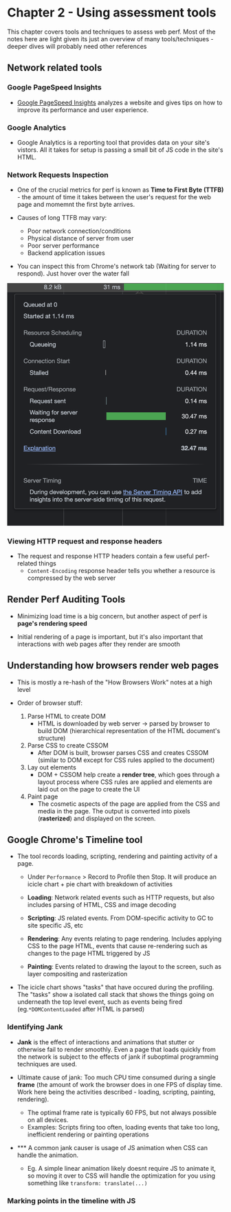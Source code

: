 # Chapter 2 - Using assessment tools

This chapter covers tools and techniques to assess web perf. Most of the notes here are light given its just an overview of many tools/techniques - deeper dives will probably need other references

## Network related tools

### Google PageSpeed Insights

- [Google PageSpeed Insights](https://pagespeed.web.dev/) analyzes a website and gives tips on how to improve its performance and user experience.

### Google Analytics

- Google Analytics is a reporting tool that provides data on your site's vistors. All it takes for setup is passing a small bit of JS code in the site's HTML.

### Network Requests Inspection

- One of the crucial metrics for perf is known as __Time to First Byte (TTFB)__ - the amount of time it takes between the user's request for the web page and momemnt the first byte arrives.

- Causes of long TTFB may vary:
    - Poor network connection/conditions
    - Physical distance of server from user
    - Poor server performance
    - Backend application issues

- You can inspect this from Chrome's network tab (Waiting for server to respond). Just hover over the water fall

![Waterfall](../imgs/waterfall.png)

### Viewing HTTP request and response headers

- The request and response HTTP headers contain a few useful perf-related things
    - `Content-Encoding` response header tells you whether a resource is compressed by the web server

## Render Perf Auditing Tools

- Minimizing load time is a big concern, but another aspect of perf is __page's rendering speed__

- Initial rendering of a page is important, but it's also important that interactions with web pages after they render are smooth

## Understanding how browsers render web pages

- This is mostly a re-hash of the "How Browsers Work" notes at a high level

- Order of browser stuff:
    1. Parse HTML to create DOM
        - HTML is downloaded by web server -> parsed by browser to build DOM (hierarchical representation of the HTML document's structure)
    2. Parse CSS to create CSSOM
        - After DOM is built, browser parses CSS and creates CSSOM (similar to DOM except for CSS rules applied to the document)
    3. Lay out elements
        - DOM + CSSOM help create a __render tree__, which goes through a layout process where CSS rules are applied and elements are laid out on the page to create the UI
    4. Paint page
        - The cosmetic aspects of the page are applied from the CSS and media in the page. The output is converted into pixels (**rasterized**) and displayed on the screen.

## Google Chrome's Timeline tool

- The tool records loading, scripting, rendering and painting activity of a page.
    - Under `Performance` > Record to Profile then Stop. It will produce an icicle chart + pie chart with breakdown of activities

    - **Loading**: Network related events such as HTTP requests, but also includes parsing of HTML, CSS and image decoding
    - **Scripting**: JS related events. From DOM-specific activity to GC to site specific JS, etc
    - **Rendering**: Any events relating to page rendering. Includes applying CSS to the page HTML, events that cause re-rendering such as changes to the page HTML triggered by JS
    - **Painting**: Events related to drawing the layout to the screen, such as layer compositing and rasterization

- The icicle chart shows "tasks" that have occured during the profiling. The "tasks" show a isolated call stack that shows the things going on underneath the top level event, such as events being fired (eg.`*DOMContentLoaded` after HTML is parsed)

### Identifying Jank

- **Jank** is the effect of interactions and animations that stutter or otherwise fail to render smoothly. Even a page that loads quickly from the network is subject to the effects of jank if suboptimal programming techniques are used.

- Ultimate cause of jank: Too much CPU time consumed during a single **frame** (the amount of work the browser does in one FPS of display time. Work here being the activities described - loading, scripting, painting, rendering).
    - The optimal frame rate is typically 60 FPS, but not always possible on all devices.
    - Examples: Scripts firing too often, loading events that take too long, inefficient rendering or painting operations


- *** A common jank causer is usage of JS animation when CSS can handle the animation.
    - Eg. A simple linear animation likely doesnt require JS to animate it, so moving it over to CSS will handle the optimization for you using something like `transform: translate(...)`


### Marking points in the timeline with JS
